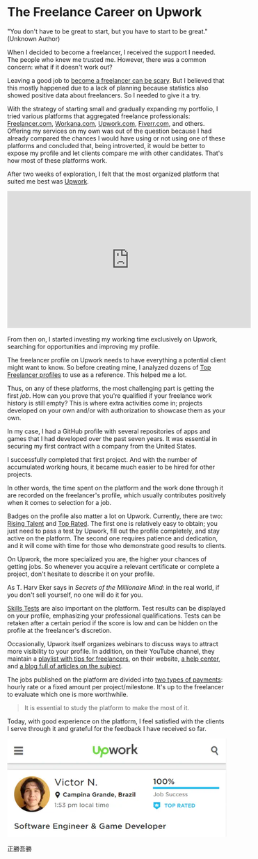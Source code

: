# The Freelance Career on Upwork

"You don't have to be great to start, but you have to start to be great." (Unknown Author)

When I decided to become a freelancer, I received the support I needed. The people who knew me trusted me. However, there was a common concern: what if it doesn't work out?

Leaving a good job to [become a freelancer can be scary](https://www.thebalancemoney.com/disadvantages-of-freelancing-2164223). But I believed that this mostly happened due to a lack of planning because statistics also showed positive data about freelancers. So I needed to give it a try.

With the strategy of starting small and gradually expanding my portfolio, I tried various platforms that aggregated freelance professionals: [Freelancer.com](https://www.freelancer.com/), [Workana.com](https://www.workana.com/), [Upwork.com](https://www.upwork.com), [Fiverr.com](https://www.fiverr.com/), and others. Offering my services on my own was out of the question because I had already compared the chances I would have using or not using one of these platforms and concluded that, being introverted, it would be better to expose my profile and let clients compare me with other candidates. That's how most of these platforms work.

After two weeks of exploration, I felt that the most organized platform that suited me best was [Upwork](https://www.upwork.com).

<center><iframe width="560" height="315" src="https://www.youtube.com/embed/ZzfPV8d_wfk" frameborder="0" allowfullscreen></iframe></center>

From then on, I started investing my working time exclusively on Upwork, searching for opportunities and improving my profile.

The freelancer profile on Upwork needs to have everything a potential client might want to know. So before creating mine, I analyzed dozens of [Top Freelancer profiles](https://www.upwork.com/o/profiles/browse/nss/90/hrs/1000/?revenue=10000&rate=60&pt=independent&english=2) to use as a reference. This helped me a lot.

Thus, on any of these platforms, the most challenging part is getting the first *job*. How can you prove that you're qualified if your freelance work history is still empty? This is where extra activities come in; projects developed on your own and/or with authorization to showcase them as your own.

In my case, I had a GitHub profile with several repositories of apps and games that I had developed over the past seven years. It was essential in securing my first contract with a company from the United States.

I successfully completed that first project. And with the number of accumulated working hours, it became much easier to be hired for other projects.

In other words, the time spent on the platform and the work done through it are recorded on the freelancer's profile, which usually contributes positively when it comes to selection for a job.

Badges on the profile also matter a lot on Upwork. Currently, there are two: [Rising Talent](https://support.upwork.com/hc/en-us/articles/211063228-Become-a-Rising-Talent) and [Top Rated](https://support.upwork.com/hc/en-us/articles/211068468-Become-Top-Rated). The first one is relatively easy to obtain; you just need to pass a test by Upwork, fill out the profile completely, and stay active on the platform. The second one requires patience and dedication, and it will come with time for those who demonstrate good results to clients.

On Upwork, the more specialized you are, the higher your chances of getting jobs. So whenever you acquire a relevant certificate or complete a project, don't hesitate to describe it on your profile.

As T. Harv Eker says in *Secrets of the Millionaire Mind*: in the real world, if you don't sell yourself, no one will do it for you.

[Skills Tests](https://support.upwork.com/hc/en-us/articles/211063198-Skills-Tests) are also important on the platform. Test results can be displayed on your profile, emphasizing your professional qualifications. Tests can be retaken after a certain period if the score is low and can be hidden on the profile at the freelancer's discretion.

Occasionally, Upwork itself organizes webinars to discuss ways to attract more visibility to your profile. In addition, on their YouTube channel, they maintain a [playlist with tips for freelancers](https://www.youtube.com/watch?v=Q2ldxwKF2ss&list=PLCfjqPPfH_dZuTW2g1CC8U7wjxcpAmoqP), on their website, [a help center](https://support.upwork.com), and [a blog full of articles on the subject](https://www.upwork.com/blog/).

The jobs published on the platform are divided into [two types of payments](https://support.upwork.com/hc/en-us/articles/211063418-Hourly-vs-Fixed-Price-Contract-Differences): hourly rate or a fixed amount per project/milestone. It's up to the freelancer to evaluate which one is more worthwhile.

> It is essential to study the platform to make the most of it.

Today, with good experience on the platform, I feel satisfied with the clients I serve through it and grateful for the feedback I have received so far.

![Screenshot from Upwork Profile](upwork-profile.webp)

正勝吾勝
